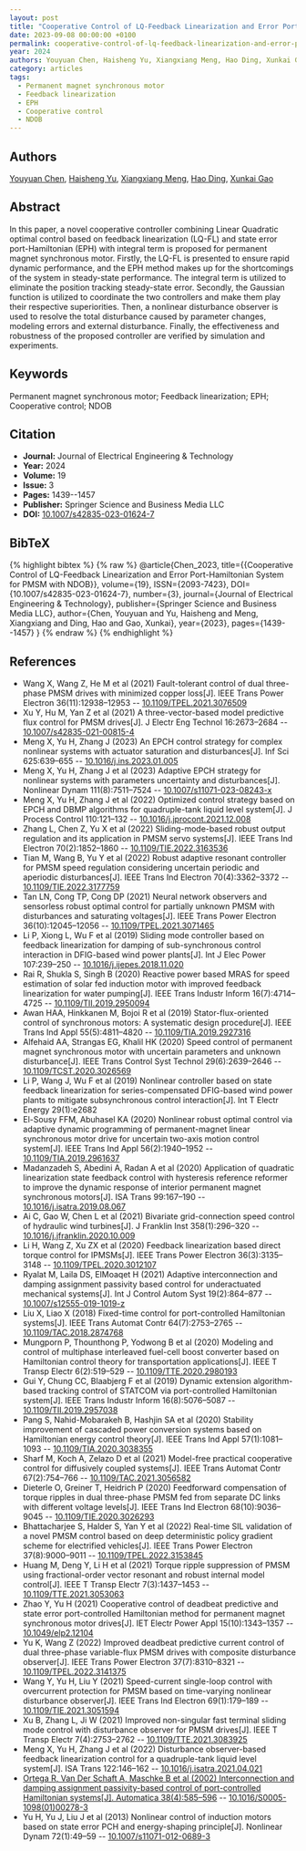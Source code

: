 ```yaml
---
layout: post
title: "Cooperative Control of LQ-Feedback Linearization and Error Port-Hamiltonian System for PMSM with NDOB"
date: 2023-09-08 00:00:00 +0100
permalink: cooperative-control-of-lq-feedback-linearization-and-error-port-hamiltonian-system-for-pmsm-with-ndob
year: 2024
authors: Youyuan Chen, Haisheng Yu, Xiangxiang Meng, Hao Ding, Xunkai Gao
category: articles
tags:
  - Permanent magnet synchronous motor
  - Feedback linearization
  - EPH
  - Cooperative control
  - NDOB
---
```

 
## Authors
[Youyuan Chen](authors/youyuan_chen), [Haisheng Yu](authors/haisheng_yu), [Xiangxiang Meng](authors/xiangxiang_meng), [Hao Ding](authors/hao_ding), [Xunkai Gao](authors/xunkai_gao)
 
## Abstract
In this paper, a novel cooperative controller combining Linear Quadratic optimal control based on feedback linearization (LQ-FL) and state error port-Hamiltonian (EPH) with integral term is proposed for permanent magnet synchronous motor. Firstly, the LQ-FL is presented to ensure rapid dynamic performance, and the EPH method makes up for the shortcomings of the system in steady-state performance. The integral term is utilized to eliminate the position tracking steady-state error. Secondly, the Gaussian function is utilized to coordinate the two controllers and make them play their respective superiorities. Then, a nonlinear disturbance observer is used to resolve the total disturbance caused by parameter changes, modeling errors and external disturbance. Finally, the effectiveness and robustness of the proposed controller are verified by simulation and experiments.
 
## Keywords
Permanent magnet synchronous motor; Feedback linearization; EPH; Cooperative control; NDOB
 
## Citation
- **Journal:** Journal of Electrical Engineering &amp; Technology
- **Year:** 2024
- **Volume:** 19
- **Issue:** 3
- **Pages:** 1439--1457
- **Publisher:** Springer Science and Business Media LLC
- **DOI:** [10.1007/s42835-023-01624-7](https://doi.org/10.1007/s42835-023-01624-7)
 
## BibTeX
{% highlight bibtex %}
{% raw %}
@article{Chen_2023,
  title={{Cooperative Control of LQ-Feedback Linearization and Error Port-Hamiltonian System for PMSM with NDOB}},
  volume={19},
  ISSN={2093-7423},
  DOI={10.1007/s42835-023-01624-7},
  number={3},
  journal={Journal of Electrical Engineering &amp; Technology},
  publisher={Springer Science and Business Media LLC},
  author={Chen, Youyuan and Yu, Haisheng and Meng, Xiangxiang and Ding, Hao and Gao, Xunkai},
  year={2023},
  pages={1439--1457}
}
{% endraw %}
{% endhighlight %}
 
## References
- Wang X, Wang Z, He M et al (2021) Fault-tolerant control of dual three-phase PMSM drives with minimized copper loss[J]. IEEE Trans Power Electron 36(11):12938–12953 -- [10.1109/TPEL.2021.3076509](https://doi.org/10.1109/TPEL.2021.3076509)
- Xu Y, Hu M, Yan Z et al (2021) A three-vector-based model predictive flux control for PMSM drives[J]. J Electr Eng Technol 16:2673–2684 -- [10.1007/s42835-021-00815-4](https://doi.org/10.1007/s42835-021-00815-4)
- Meng X, Yu H, Zhang J (2023) An EPCH control strategy for complex nonlinear systems with actuator saturation and disturbances[J]. Inf Sci 625:639–655 -- [10.1016/j.ins.2023.01.005](https://doi.org/10.1016/j.ins.2023.01.005)
- Meng X, Yu H, Zhang J et al (2023) Adaptive EPCH strategy for nonlinear systems with parameters uncertainty and disturbances[J]. Nonlinear Dynam 111(8):7511–7524 -- [10.1007/s11071-023-08243-x](https://doi.org/10.1007/s11071-023-08243-x)
- Meng X, Yu H, Zhang J et al (2022) Optimized control strategy based on EPCH and DBMP algorithms for quadruple-tank liquid level system[J]. J Process Control 110:121–132 -- [10.1016/j.jprocont.2021.12.008](https://doi.org/10.1016/j.jprocont.2021.12.008)
- Zhang L, Chen Z, Yu X et al (2022) Sliding-mode-based robust output regulation and its application in PMSM servo systems[J]. IEEE Trans Ind Electron 70(2):1852–1860 -- [10.1109/TIE.2022.3163536](https://doi.org/10.1109/TIE.2022.3163536)
- Tian M, Wang B, Yu Y et al (2022) Robust adaptive resonant controller for PMSM speed regulation considering uncertain periodic and aperiodic disturbances[J]. IEEE Trans Ind Electron 70(4):3362–3372 -- [10.1109/TIE.2022.3177759](https://doi.org/10.1109/TIE.2022.3177759)
- Tan LN, Cong TP, Cong DP (2021) Neural network observers and sensorless robust optimal control for partially unknown PMSM with disturbances and saturating voltages[J]. IEEE Trans Power Electron 36(10):12045–12056 -- [10.1109/TPEL.2021.3071465](https://doi.org/10.1109/TPEL.2021.3071465)
- Li P, Xiong L, Wu F et al (2019) Sliding mode controller based on feedback linearization for damping of sub-synchronous control interaction in DFIG-based wind power plants[J]. Int J Elec Power 107:239–250 -- [10.1016/j.ijepes.2018.11.020](https://doi.org/10.1016/j.ijepes.2018.11.020)
- Rai R, Shukla S, Singh B (2020) Reactive power based MRAS for speed estimation of solar fed induction motor with improved feedback linearization for water pumping[J]. IEEE Trans Industr Inform 16(7):4714–4725 -- [10.1109/TII.2019.2950094](https://doi.org/10.1109/TII.2019.2950094)
- Awan HAA, Hinkkanen M, Bojoi R et al (2019) Stator-flux-oriented control of synchronous motors: A systematic design procedure[J]. IEEE Trans Ind Appl 55(5):4811–4820 -- [10.1109/TIA.2019.2927316](https://doi.org/10.1109/TIA.2019.2927316)
- Alfehaid AA, Strangas EG, Khalil HK (2020) Speed control of permanent magnet synchronous motor with uncertain parameters and unknown disturbance[J]. IEEE Trans Control Syst Technol 29(6):2639–2646 -- [10.1109/TCST.2020.3026569](https://doi.org/10.1109/TCST.2020.3026569)
- Li P, Wang J, Wu F et al (2019) Nonlinear controller based on state feedback linearization for series-compensated DFIG-based wind power plants to mitigate subsynchronous control interaction[J]. Int T Electr Energy 29(1):e2682
- El-Sousy FFM, Abuhasel KA (2020) Nonlinear robust optimal control via adaptive dynamic programming of permanent-magnet linear synchronous motor drive for uncertain two-axis motion control system[J]. IEEE Trans Ind Appl 56(2):1940–1952 -- [10.1109/TIA.2019.2961637](https://doi.org/10.1109/TIA.2019.2961637)
- Madanzadeh S, Abedini A, Radan A et al (2020) Application of quadratic linearization state feedback control with hysteresis reference reformer to improve the dynamic response of interior permanent magnet synchronous motors[J]. ISA Trans 99:167–190 -- [10.1016/j.isatra.2019.08.067](https://doi.org/10.1016/j.isatra.2019.08.067)
- Ai C, Gao W, Chen L et al (2021) Bivariate grid-connection speed control of hydraulic wind turbines[J]. J Franklin Inst 358(1):296–320 -- [10.1016/j.jfranklin.2020.10.009](https://doi.org/10.1016/j.jfranklin.2020.10.009)
- Li H, Wang Z, Xu ZX et al (2020) Feedback linearization based direct torque control for IPMSMs[J]. IEEE Trans Power Electron 36(3):3135–3148 -- [10.1109/TPEL.2020.3012107](https://doi.org/10.1109/TPEL.2020.3012107)
- Ryalat M, Laila DS, ElMoaqet H (2021) Adaptive interconnection and damping assignment passivity based control for underactuated mechanical systems[J]. Int J Control Autom Syst 19(2):864–877 -- [10.1007/s12555-019-1019-z](https://doi.org/10.1007/s12555-019-1019-z)
- Liu X, Liao X (2018) Fixed-time control for port-controlled Hamiltonian systems[J]. IEEE Trans Automat Contr 64(7):2753–2765 -- [10.1109/TAC.2018.2874768](https://doi.org/10.1109/TAC.2018.2874768)
- Mungporn P, Thounthong P, Yodwong B et al (2020) Modeling and control of multiphase interleaved fuel-cell boost converter based on Hamiltonian control theory for transportation applications[J]. IEEE T Transp Electr 6(2):519–529 -- [10.1109/TTE.2020.2980193](https://doi.org/10.1109/TTE.2020.2980193)
- Gui Y, Chung CC, Blaabjerg F et al (2019) Dynamic extension algorithm-based tracking control of STATCOM via port-controlled Hamiltonian system[J]. IEEE Trans Industr Inform 16(8):5076–5087 -- [10.1109/TII.2019.2957038](https://doi.org/10.1109/TII.2019.2957038)
- Pang S, Nahid-Mobarakeh B, Hashjin SA et al (2020) Stability improvement of cascaded power conversion systems based on Hamiltonian energy control theory[J]. IEEE Trans Ind Appl 57(1):1081–1093 -- [10.1109/TIA.2020.3038355](https://doi.org/10.1109/TIA.2020.3038355)
- Sharf M, Koch A, Zelazo D et al (2021) Model-free practical cooperative control for diffusively coupled systems[J]. IEEE Trans Automat Contr 67(2):754–766 -- [10.1109/TAC.2021.3056582](https://doi.org/10.1109/TAC.2021.3056582)
- Dieterle O, Greiner T, Heidrich P (2020) Feedforward compensation of torque ripples in dual three-phase PMSM fed from separate DC links with different voltage levels[J]. IEEE Trans Ind Electron 68(10):9036–9045 -- [10.1109/TIE.2020.3026293](https://doi.org/10.1109/TIE.2020.3026293)
- Bhattacharjee S, Halder S, Yan Y et al (2022) Real-time SIL validation of a novel PMSM control based on deep deterministic policy gradient scheme for electrified vehicles[J]. IEEE Trans Power Electron 37(8):9000–9011 -- [10.1109/TPEL.2022.3153845](https://doi.org/10.1109/TPEL.2022.3153845)
- Huang M, Deng Y, Li H et al (2021) Torque ripple suppression of PMSM using fractional-order vector resonant and robust internal model control[J]. IEEE T Transp Electr 7(3):1437–1453 -- [10.1109/TTE.2021.3053063](https://doi.org/10.1109/TTE.2021.3053063)
- Zhao Y, Yu H (2021) Cooperative control of deadbeat predictive and state error port-controlled Hamiltonian method for permanent magnet synchronous motor drives[J]. IET Electr Power Appl 15(10):1343–1357 -- [10.1049/elp2.12104](https://doi.org/10.1049/elp2.12104)
- Yu K, Wang Z (2022) Improved deadbeat predictive current control of dual three-phase variable-flux PMSM drives with composite disturbance observer[J]. IEEE Trans Power Electron 37(7):8310–8321 -- [10.1109/TPEL.2022.3141375](https://doi.org/10.1109/TPEL.2022.3141375)
- Wang Y, Yu H, Liu Y (2021) Speed-current single-loop control with overcurrent protection for PMSM based on time-varying nonlinear disturbance observer[J]. IEEE Trans Ind Electron 69(1):179–189 -- [10.1109/TIE.2021.3051594](https://doi.org/10.1109/TIE.2021.3051594)
- Xu B, Zhang L, Ji W (2021) Improved non-singular fast terminal sliding mode control with disturbance observer for PMSM drives[J]. IEEE T Transp Electr 7(4):2753–2762 -- [10.1109/TTE.2021.3083925](https://doi.org/10.1109/TTE.2021.3083925)
- Meng X, Yu H, Zhang J et al (2022) Disturbance observer-based feedback linearization control for a quadruple-tank liquid level system[J]. ISA Trans 122:146–162 -- [10.1016/j.isatra.2021.04.021](https://doi.org/10.1016/j.isatra.2021.04.021)
- [Ortega R, Van Der Schaft A, Maschke B et al (2002) Interconnection and damping assignment passivity-based control of port-controlled Hamiltonian systems[J]. Automatica 38(4):585–596](interconnection-and-damping-assignment-passivity-based-control-of-port-controlled-hamiltonian-systems) -- [10.1016/S0005-1098(01)00278-3](https://doi.org/10.1016/S0005-1098(01)00278-3)
- Yu H, Yu J, Liu J et al (2013) Nonlinear control of induction motors based on state error PCH and energy-shaping principle[J]. Nonlinear Dynam 72(1):49–59 -- [10.1007/s11071-012-0689-3](https://doi.org/10.1007/s11071-012-0689-3)

